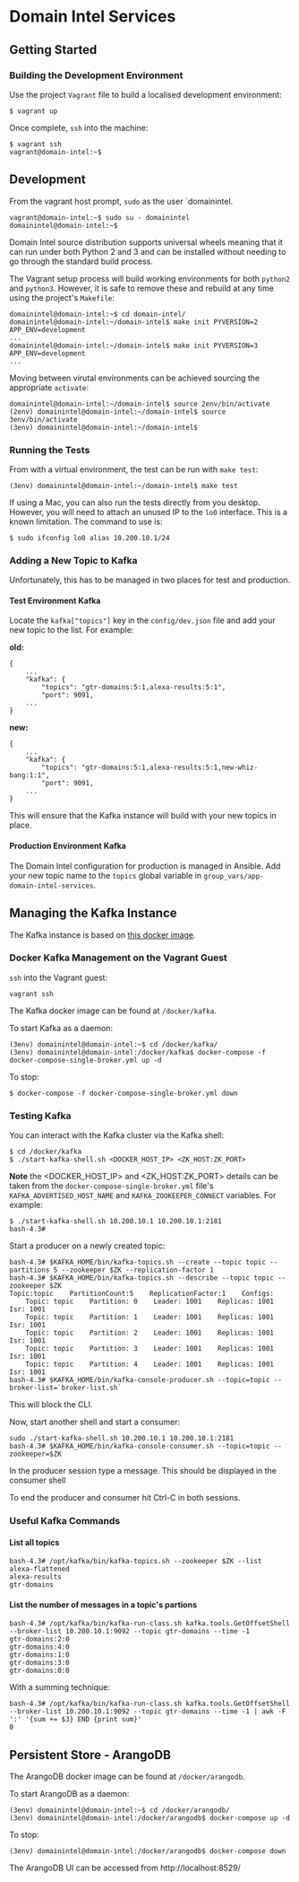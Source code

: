 # Domain Intel Services

## Getting Started ##
### Building the Development Environment ###
Use the project `Vagrant` file to build  a localised development
environment:
```
$ vagrant up
```

Once complete, `ssh` into the machine:
```
$ vagrant ssh
vagrant@domain-intel:~$
```

## Development ##
From the vagrant host prompt, `sudo` as the user `domainintel.

```
vagrant@domain-intel:~$ sudo su - domainintel
domainintel@domain-intel:~$
```

Domain Intel source distribution supports universal wheels meaning that it
can run under both Python 2 and 3 and can be installed without needing to
go through the standard build process.

The Vagrant setup process will build working environments for both `python2`
and `python3`.  However, it is safe to remove these and rebuild at any time
using the project's `Makefile`:

```
domainintel@domain-intel:~$ cd domain-intel/
domainintel@domain-intel:~/domain-intel$ make init PYVERSION=2 APP_ENV=development
...
domainintel@domain-intel:~/domain-intel$ make init PYVERSION=3 APP_ENV=development
...
```

Moving between virutal environments can be achieved sourcing the appropriate
`activate`:

```
domainintel@domain-intel:~/domain-intel$ source 2env/bin/activate
(2env) domainintel@domain-intel:~/domain-intel$ source 3env/bin/activate
(3env) domainintel@domain-intel:~/domain-intel$
```

### Running the Tests ###
From with a virtual environment, the test can be run with `make test`:

```
(3env) domainintel@domain-intel:~/domain-intel$ make test
```

If using a Mac, you can also run the tests directly from you desktop.  However, you will need to attach an unused IP to the `lo0` interface.  This is a known limitation.  The command to use is:

```
$ sudo ifconfig lo0 alias 10.200.10.1/24
```

### Adding a New Topic to Kafka ###
Unfortunately, this has to be managed in two places for test and production.

#### Test Environment Kafka ####
Locate the `kafka["topics"]` key in the `config/dev.json` file and add your new topic to the list.
For example:

**old:**
```
{
    ...
    "kafka": {
        "topics": "gtr-domains:5:1,alexa-results:5:1",
        "port": 9091,
    ...
}
```

**new:**
```
{
    ...
    "kafka": {
        "topics": "gtr-domains:5:1,alexa-results:5:1,new-whiz-bang:1:1",
        "port": 9091,
    ...
}
```

This will ensure that the Kafka instance will build with your new topics in place.

#### Production Environment Kafka ####
The Domain Intel configuration for production is managed in Ansible.  Add your new topic name to the
`topics` global variable in `group_vars/app-domain-intel-services`.

## Managing the Kafka Instance ##
The Kafka instance is based on [this docker image](https://github.com/wurstmeister/kafka-docker).

### Docker Kafka Management on the Vagrant Guest ###
`ssh` into the Vagrant guest:
```
vagrant ssh
```

The Kafka docker image can be found at `/docker/kafka`.

To start Kafka as a daemon:
```
(3env) domainintel@domain-intel:~$ cd /docker/kafka/
(3env) domainintel@domain-intel:/docker/kafka$ docker-compose -f docker-compose-single-broker.yml up -d
```

To stop:
```
$ docker-compose -f docker-compose-single-broker.yml down
```

### Testing Kafka ###
You can interact with the Kafka cluster via the Kafka shell:
```
$ cd /docker/kafka
$ ./start-kafka-shell.sh <DOCKER_HOST_IP> <ZK_HOST:ZK_PORT>
```

**Note** the <DOCKER_HOST_IP> and <ZK_HOST:ZK_PORT> details can be taken from the `docker-compose-single-broker.yml` file's `KAFKA_ADVERTISED_HOST_NAME` and `KAFKA_ZOOKEEPER_CONNECT` variables.  For example:

```
$ ./start-kafka-shell.sh 10.200.10.1 10.200.10.1:2181
bash-4.3#
```

Start a producer on a newly created topic:
```
bash-4.3# $KAFKA_HOME/bin/kafka-topics.sh --create --topic topic --partitions 5 --zookeeper $ZK --replication-factor 1
bash-4.3# $KAFKA_HOME/bin/kafka-topics.sh --describe --topic topic --zookeeper $ZK
Topic:topic    PartitionCount:5    ReplicationFactor:1    Configs:
    Topic: topic    Partition: 0    Leader: 1001    Replicas: 1001    Isr: 1001
    Topic: topic    Partition: 1    Leader: 1001    Replicas: 1001    Isr: 1001
    Topic: topic    Partition: 2    Leader: 1001    Replicas: 1001    Isr: 1001
    Topic: topic    Partition: 3    Leader: 1001    Replicas: 1001    Isr: 1001
    Topic: topic    Partition: 4    Leader: 1001    Replicas: 1001    Isr: 1001
bash-4.3# $KAFKA_HOME/bin/kafka-console-producer.sh --topic=topic --broker-list=`broker-list.sh`
```
This will block the CLI.

Now, start another shell and start a consumer:
```
sudo ./start-kafka-shell.sh 10.200.10.1 10.200.10.1:2181
bash-4.3# $KAFKA_HOME/bin/kafka-console-consumer.sh --topic=topic --zookeeper=$ZK
```

In the producer session type a message.  This should be displayed in the consumer shell

To end the producer and consumer hit Ctrl-C in both sessions.

### Useful Kafka Commands ###

#### List all topics ####
```
bash-4.3# /opt/kafka/bin/kafka-topics.sh --zookeeper $ZK --list
alexa-flattened
alexa-results
gtr-domains
```

#### List the number of messages in a topic's partions ####
```
bash-4.3# /opt/kafka/bin/kafka-run-class.sh kafka.tools.GetOffsetShell --broker-list 10.200.10.1:9092 --topic gtr-domains --time -1
gtr-domains:2:0
gtr-domains:4:0
gtr-domains:1:0
gtr-domains:3:0
gtr-domains:0:0
```

With a summing technique:
```
bash-4.3# /opt/kafka/bin/kafka-run-class.sh kafka.tools.GetOffsetShell --broker-list 10.200.10.1:9092 --topic gtr-domains --time -1 | awk -F ':' '{sum += $3} END {print sum}'
0
```

## Persistent Store - ArangoDB ##
The ArangoDB docker image can be found at `/docker/arangodb`.

To start ArangoDB as a daemon:
```
(3env) domainintel@domain-intel:~$ cd /docker/arangodb/
(3env) domainintel@domain-intel:/docker/arangodb$ docker-compose up -d
```

To stop:
```
(3env) domainintel@domain-intel:/docker/arangodb$ docker-compose down
```

The ArangoDB UI can be accessed from http://localhost:8529/
